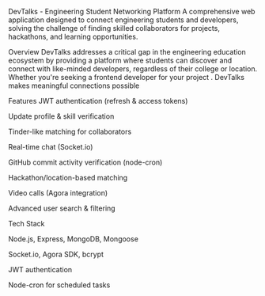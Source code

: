 DevTalks - Engineering Student Networking Platform
A comprehensive web application designed to connect engineering students and developers, solving the challenge of finding skilled collaborators for projects, hackathons, and learning opportunities.

Overview
DevTalks addresses a critical gap in the engineering education ecosystem by providing a platform where students can discover and connect with like-minded developers, regardless of their college or location. Whether you're seeking a frontend developer for your project . DevTalks makes meaningful connections possible


Features
JWT authentication (refresh & access tokens)

Update profile & skill verification

Tinder-like matching for collaborators

Real-time chat (Socket.io)

GitHub commit activity verification (node-cron)

Hackathon/location-based matching

Video calls (Agora integration)

Advanced user search & filtering

Tech Stack

Node.js, Express, MongoDB, Mongoose

Socket.io, Agora SDK, bcrypt

JWT authentication

Node-cron for scheduled tasks